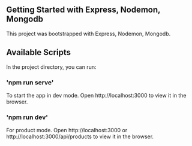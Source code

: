 ﻿## Getting Started with Express, Nodemon, Mongodb
This project was bootstrapped with Express, Nodemon, Mongodb.

## Available Scripts
In the project directory, you can run:

### 'npm run serve'
To start the app in dev mode.
Open http://localhost:3000 to view it in the browser.

### 'npm run dev'
For product mode.
Open http://localhost:3000 or http://localhost:3000/api/products to view it in the browser.

